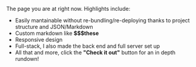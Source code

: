 The page you are at right now. Highlights include:

- Easily mantainable without re-bundling/re-deploying thanks to project structure and JSON/Markdown
- Custom markdown like **$$$these**
- Responsive design
- Full-stack, I also made the back end and full server set up
- All that and more, click the **"Check it out"** button for an in depth rundown!